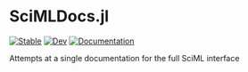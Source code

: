 # SciMLDocs.jl

[![Stable](https://img.shields.io/badge/docs-stable-blue.svg)](http://docs.sciml.ai/stable)
[![Dev](https://img.shields.io/badge/docs-dev-blue.svg)](http://docs.sciml.ai/dev)
[![Documentation](https://github.com/SciML/SciMLDocs/actions/workflows/Documentation.yml/badge.svg)](https://github.com/SciML/SciMLDocs/actions/workflows/Documentation.yml)

Attempts at a single documentation for the full SciML interface
